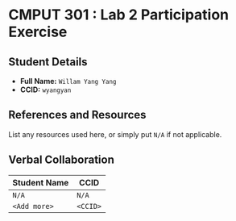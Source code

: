 # CMPUT 301 : Lab 2 Participation Exercise

## Student Details

- **Full Name:** `Willam Yang Yang`
- **CCID:** `wyangyan`

## References and Resources

List any resources used here, or simply put `N/A` if not applicable.

## Verbal Collaboration

| Student Name | CCID      |
| ------------ | --------- |
| `N/A`    | `N/A` |
| `<Add more>` | `<CCID>`  |
